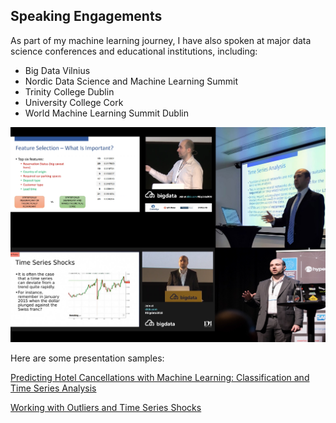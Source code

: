 ## Speaking Engagements

As part of my machine learning journey, I have also spoken at major data science conferences and educational institutions, including:

- Big Data Vilnius
- Nordic Data Science and Machine Learning Summit
- Trinity College Dublin
- University College Cork
- World Machine Learning Summit Dublin

![speaking-engagements](speaking-engagements.png)

Here are some presentation samples:

[Predicting Hotel Cancellations with Machine Learning: Classification and Time Series Analysis](https://www.youtube.com/watch?v=qQp8XsCSSIg)

[Working with Outliers and Time Series Shocks](https://www.youtube.com/watch?v=hi9ZNB-PRgU)
